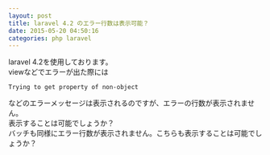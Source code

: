 ```yaml
---
layout: post
title: laravel 4.2 のエラー行数は表示可能？
date: 2015-05-20 04:50:16
categories: php laravel
---
```

<p>laravel 4.2を使用しております。<br>
viewなどでエラーが出た際には</p>

<pre><code>Trying to get property of non-object
</code></pre>

<p>などのエラーメッセージは表示されるのですが、エラーの行数が表示されません。<br>
表示することは可能でしょうか？<br>
バッチも同様にエラー行数が表示されません。こちらも表示することは可能でしょうか？</p>
